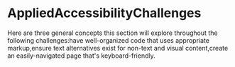 # AppliedAccessibilityChallenges
Here are three general concepts this section will explore throughout the following challenges:have well-organized code that uses appropriate markup,ensure text alternatives exist for non-text and visual content,create an easily-navigated page that's keyboard-friendly.
